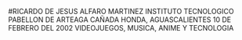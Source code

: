 #RICARDO DE JESUS ALFARO MARTINEZ
INSTITUTO TECNOLOGICO PABELLON DE ARTEAGA
CAÑADA HONDA, AGUASCALIENTES
10 DE FEBRERO DEL 2002
VIDEOJUEGOS, MUSICA, ANIME Y TECNOLOGIA
